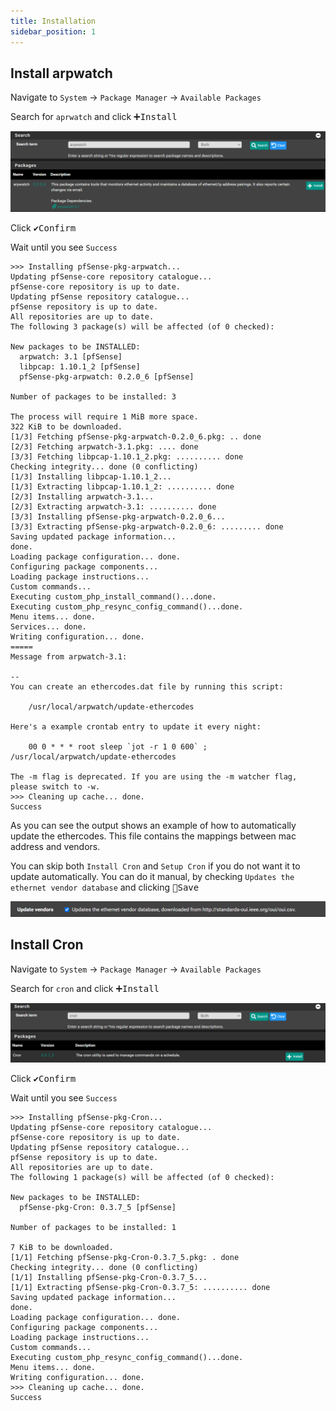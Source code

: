 ```yaml
---
title: Installation
sidebar_position: 1
---
```


## Install arpwatch

Navigate to `System` -> `Package Manager` -> `Available Packages`

Search for `aprwatch` and click <kbd>➕Install</kbd>

![arpwatch-package-install](img/arpwatch-package-install.png)

Click <kbd>✔️Confirm</kbd>

Wait until you see `Success`

```shell
>>> Installing pfSense-pkg-arpwatch...
Updating pfSense-core repository catalogue...
pfSense-core repository is up to date.
Updating pfSense repository catalogue...
pfSense repository is up to date.
All repositories are up to date.
The following 3 package(s) will be affected (of 0 checked):

New packages to be INSTALLED:
  arpwatch: 3.1 [pfSense]
  libpcap: 1.10.1_2 [pfSense]
  pfSense-pkg-arpwatch: 0.2.0_6 [pfSense]

Number of packages to be installed: 3

The process will require 1 MiB more space.
322 KiB to be downloaded.
[1/3] Fetching pfSense-pkg-arpwatch-0.2.0_6.pkg: .. done
[2/3] Fetching arpwatch-3.1.pkg: .... done
[3/3] Fetching libpcap-1.10.1_2.pkg: .......... done
Checking integrity... done (0 conflicting)
[1/3] Installing libpcap-1.10.1_2...
[1/3] Extracting libpcap-1.10.1_2: .......... done
[2/3] Installing arpwatch-3.1...
[2/3] Extracting arpwatch-3.1: .......... done
[3/3] Installing pfSense-pkg-arpwatch-0.2.0_6...
[3/3] Extracting pfSense-pkg-arpwatch-0.2.0_6: ......... done
Saving updated package information...
done.
Loading package configuration... done.
Configuring package components...
Loading package instructions...
Custom commands...
Executing custom_php_install_command()...done.
Executing custom_php_resync_config_command()...done.
Menu items... done.
Services... done.
Writing configuration... done.
=====
Message from arpwatch-3.1:

--
You can create an ethercodes.dat file by running this script:

    /usr/local/arpwatch/update-ethercodes

Here's a example crontab entry to update it every night:

    00 0 * * * root sleep `jot -r 1 0 600` ; /usr/local/arpwatch/update-ethercodes

The -m flag is deprecated. If you are using the -m watcher flag,
please switch to -w.
>>> Cleaning up cache... done.
Success
```

As you can see the output shows an example of how to automatically update the ethercodes.
This file contains the mappings between mac address and vendors.

You can skip both `Install Cron` and `Setup Cron` if you do not want it to update automatically.
You can do it manual, by checking `Updates the ethernet vendor database` and clicking <kbd>💾Save</kbd>

![arpwatch-vendors](img/arpwatch-vendors.png)

## Install Cron

Navigate to `System` -> `Package Manager` -> `Available Packages`

Search for `cron` and click <kbd>➕Install</kbd>

![cron-package-install](img/cron-package-install.png)

Click <kbd>✔️Confirm</kbd>

Wait until you see `Success`

```shell
>>> Installing pfSense-pkg-Cron...
Updating pfSense-core repository catalogue...
pfSense-core repository is up to date.
Updating pfSense repository catalogue...
pfSense repository is up to date.
All repositories are up to date.
The following 1 package(s) will be affected (of 0 checked):

New packages to be INSTALLED:
  pfSense-pkg-Cron: 0.3.7_5 [pfSense]

Number of packages to be installed: 1

7 KiB to be downloaded.
[1/1] Fetching pfSense-pkg-Cron-0.3.7_5.pkg: . done
Checking integrity... done (0 conflicting)
[1/1] Installing pfSense-pkg-Cron-0.3.7_5...
[1/1] Extracting pfSense-pkg-Cron-0.3.7_5: .......... done
Saving updated package information...
done.
Loading package configuration... done.
Configuring package components...
Loading package instructions...
Custom commands...
Executing custom_php_resync_config_command()...done.
Menu items... done.
Writing configuration... done.
>>> Cleaning up cache... done.
Success
```

